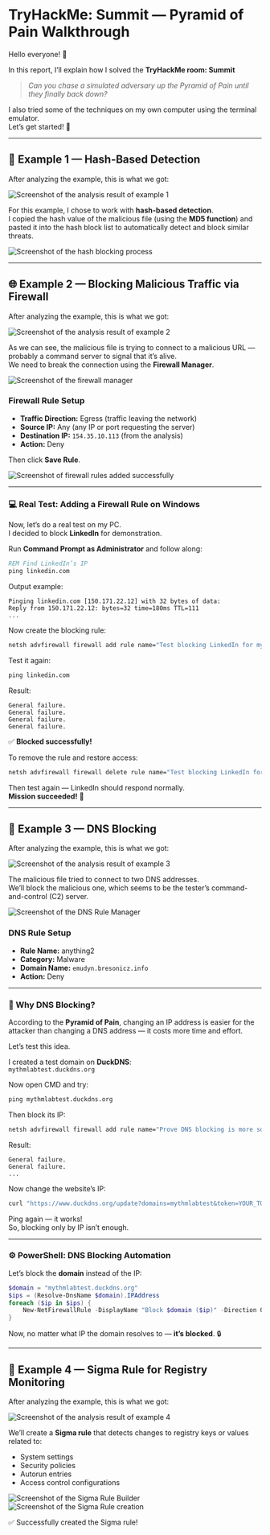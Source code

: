 # TryHackMe: Summit — Pyramid of Pain Walkthrough

Hello everyone! 👋  

In this report, I’ll explain how I solved the **TryHackMe room: Summit**  
> *Can you chase a simulated adversary up the Pyramid of Pain until they finally back down?*

I also tried some of the techniques on my own computer using the terminal emulator.  
Let’s get started! 🚀  

---

## 🧩 Example 1 — Hash-Based Detection

After analyzing the example, this is what we got:

![Screenshot of the analysis result of example 1](images/image1.png)

For this example, I chose to work with **hash-based detection**.  
I copied the hash value of the malicious file (using the **MD5 function**) and pasted it into the hash block list to automatically detect and block similar threats.

![Screenshot of the hash blocking process](images/image2.png)

---

## 🌐 Example 2 — Blocking Malicious Traffic via Firewall

After analyzing the example, this is what we got:

![Screenshot of the analysis result of example 2](images/image3.png)

As we can see, the malicious file is trying to connect to a malicious URL — probably a command server to signal that it’s alive.  
We need to break the connection using the **Firewall Manager**.

![Screenshot of the firewall manager](images/image4.png)

### Firewall Rule Setup

- **Traffic Direction:** Egress (traffic leaving the network)  
- **Source IP:** Any (any IP or port requesting the server)  
- **Destination IP:** `154.35.10.113` (from the analysis)  
- **Action:** Deny  

Then click **Save Rule**.

![Screenshot of firewall rules added successfully](images/image5.png)

---

### 💻 Real Test: Adding a Firewall Rule on Windows

Now, let’s do a real test on my PC.  
I decided to block **LinkedIn** for demonstration.

Run **Command Prompt as Administrator** and follow along:

```cmd
REM Find LinkedIn’s IP
ping linkedin.com
```

Output example:
```
Pinging linkedin.com [150.171.22.12] with 32 bytes of data:
Reply from 150.171.22.12: bytes=32 time=180ms TTL=111
...
```

Now create the blocking rule:

```cmd
netsh advfirewall firewall add rule name="Test blocking LinkedIn for my GitHub repo :-)" dir=out action=block remoteip=150.171.22.12
```

Test it again:

```cmd
ping linkedin.com
```

Result:
```
General failure.
General failure.
General failure.
General failure.
```

✅ **Blocked successfully!**

To remove the rule and restore access:

```cmd
netsh advfirewall firewall delete rule name="Test blocking LinkedIn for my GitHub repo :-)"
```

Then test again — LinkedIn should respond normally.  
**Mission succeeded!** 🎯

---

## 🧱 Example 3 — DNS Blocking

After analyzing the example, this is what we got:

![Screenshot of the analysis result of example 3](images/image6.png)

The malicious file tried to connect to two DNS addresses.  
We’ll block the malicious one, which seems to be the tester’s command-and-control (C2) server.

![Screenshot of the DNS Rule Manager](images/image7.png)

### DNS Rule Setup

- **Rule Name:** anything2  
- **Category:** Malware  
- **Domain Name:** `emudyn.bresonicz.info`  
- **Action:** Deny  

---

### 🧠 Why DNS Blocking?

According to the **Pyramid of Pain**, changing an IP address is easier for the attacker than changing a DNS address — it costs more time and effort.  

Let’s test this idea.

I created a test domain on **DuckDNS**:  
`mythmlabtest.duckdns.org`

Now open CMD and try:

```cmd
ping mythmlabtest.duckdns.org
```

Then block its IP:

```cmd
netsh advfirewall firewall add rule name="Prove DNS blocking is more solid than IP blocking :-)" dir=out action=block remoteip=8.8.8.8
```

Result:
```
General failure.
General failure.
...
```

Now change the website’s IP:

```cmd
curl "https://www.duckdns.org/update?domains=mythmlabtest&token=YOUR_TOKEN&ip=1.1.1.1"
```

Ping again — it works!  
So, blocking only by IP isn’t enough.

---

### ⚙️ PowerShell: DNS Blocking Automation

Let’s block the **domain** instead of the IP:

```powershell
$domain = "mythmlabtest.duckdns.org"
$ips = (Resolve-DnsName $domain).IPAddress
foreach ($ip in $ips) {
    New-NetFirewallRule -DisplayName "Block $domain ($ip)" -Direction Outbound -Action Block -RemoteAddress $ip
}
```

Now, no matter what IP the domain resolves to — **it’s blocked**. 🔒

---

## 🧰 Example 4 — Sigma Rule for Registry Monitoring

After analyzing the example, this is what we got:

![Screenshot of the analysis result of example 4](images/image8.png)

We’ll create a **Sigma rule** that detects changes to registry keys or values related to:
- System settings  
- Security policies  
- Autorun entries  
- Access control configurations  

![Screenshot of the Sigma Rule Builder](images/image9.png)  
![Screenshot of the Sigma Rule creation](images/image10.png)

✅ Successfully created the Sigma rule!
